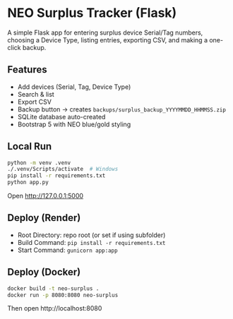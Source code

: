 
# NEO Surplus Tracker (Flask)

A simple Flask app for entering surplus device Serial/Tag numbers, choosing a Device Type, listing entries, exporting CSV, and making a one-click backup.

## Features
- Add devices (Serial, Tag, Device Type)
- Search & list
- Export CSV
- Backup button -> creates `backups/surplus_backup_YYYYMMDD_HHMMSS.zip`
- SQLite database auto-created
- Bootstrap 5 with NEO blue/gold styling

## Local Run
```bash
python -m venv .venv
./.venv/Scripts/activate  # Windows
pip install -r requirements.txt
python app.py
```
Open http://127.0.0.1:5000

## Deploy (Render)
- Root Directory: repo root (or set if using subfolder)
- Build Command: `pip install -r requirements.txt`
- Start Command: `gunicorn app:app`

## Deploy (Docker)
```bash
docker build -t neo-surplus .
docker run -p 8080:8080 neo-surplus
```
Then open http://localhost:8080
